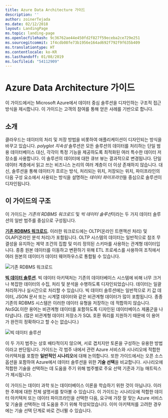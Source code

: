 ```yaml
---
title: Azure Data Architecture 가이드
description: ''
author: zoinerTejada
ms.date: 02/12/2018
layout: LandingPage
ms.topic: landing-page
ms.openlocfilehash: 9c36762ae44e450fd2f827f59eceba2ce729e251
ms.sourcegitcommit: 1f4cdb08fe73b1956e164ad692f792f9f635b409
ms.translationtype: HT
ms.contentlocale: ko-KR
ms.lasthandoff: 01/08/2019
ms.locfileid: "54112909"
---
```

# <a name="azure-data-architecture-guide"></a>Azure Data Architecture 가이드

이 가이드에서는 Microsoft Azure에서 데이터 중심 솔루션을 디자인하는 구조적 접근 방식을 제시합니다. 이 가이드는 고객의 참여를 통해 얻은 사례를 기반으로 합니다.

## <a name="introduction"></a>소개

클라우드는 데이터의 처리 및 저장 방법을 비롯하여 애플리케이션이 디자인되는 방식을 바꾸고 있습니다. _polyglot 지속성_ 솔루션은 모든 솔루션의 데이터를 처리하는 단일 범용 데이터베이스 대신, 각각이 특정 기능을 제공하도록 최적화된 여러 특수한 데이터 저장소를 사용합니다. 이 솔루션의 데이터에 대한 큐브 뷰는 결과적으로 변경됩니다. 단일 데이터 계층에서 읽고 쓰는 비즈니스 논리의 여러 계층이 더 이상 존재하지 않습니다. 대신, 솔루션을 통해 데이터가 흐르는 방식, 처리되는 위치, 저장되는 위치, 파이프라인의 다음 구성 요소에서 사용되는 방식을 설명하는 *데이터 파이프라인*을 중심으로 솔루션이 디자인됩니다.

## <a name="how-this-guide-is-structured"></a>이 가이드의 구조

이 가이드는 *기존의 RDBMS 워크로드* 및 *빅 데이터 솔루션*이라는 두 가지 데이터 솔루션의 일반 범주를 중심으로 구성됩니다.

**[기존 RDBMS 워크로드](./relational-data/index.md)**. 이러한 워크로드에는 OLTP(온라인 트랜잭션 처리) 및 OLAP(온라인 분석 처리)가 포함됩니다. OLTP 시스템의 데이터는 일반적으로 참조 무결성을 유지하는 제약 조건의 집합 및 미리 정의된 스키마를 사용하는 관계형 데이터입니다. 종종 원본 데이터를 이동하고 변환하기 위해 ETL 프로세스를 사용하여 조직에서 여러 원본의 데이터가 데이터 웨어하우스로 통합될 수 있습니다.

![기존 RDBMS 워크로드](./images/guide-rdbms.svg)

**[빅 데이터 솔루션](./big-data/index.md)**. 빅 데이터 아키텍처는 기존의 데이터베이스 시스템에 비해 너무 크거나 복잡한 데이터의 수집, 처리 및 분석을 수행하도록 디자인되었습니다. 데이터는 일괄 처리하거나 실시간으로 처리할 수 있습니다. 빅 데이터 솔루션에는 일반적으로 키 값 데이터, JSON 문서 또는 시계열 데이터와 같은 비관계형 데이터가 많이 포함됩니다. 종종 기존의 RDBMS 시스템은 이러한 데이터 유형을 저장하는 데 적합하지 않습니다. *NoSQL*이란 용어는 비관계형 데이터를 포함하도록 디자인된 데이터베이스 제품군을 나타냅니다. (많은 비관계형 데이터 저장소가 SQL 호환 쿼리를 지원하기 때문에 이 용어가 완전히 정확하다고 할 수는 없습니다.)

![빅 데이터 솔루션](./images/guide-big-data.svg)

이 두 가지 범주는 상호 배타적이지 않으며, 서로 겹치지만 토론을 구성하는 유용한 방법이라고 판단됩니다. 가이드는 각 범주 내에서 관련 Azure 서비스와 시나리오에 적합한 아키텍처를 포함한 **일반적인 시나리오**에 대해 논의합니다. 또한 가이드에서는 오픈 소스 옵션을 포함하여 Azure에서 데이터 솔루션을 위한 **기술 선택**을 비교합니다. 시나리오에 적합한 기술을 선택하는 데 도움을 주기 위해 범주별로 주요 선택 기준과 기능 매트릭스가 제시됩니다.

이 가이드는 데이터 과학 또는 데이터베이스 이론을 학습하기 위한 것이 아닙니다. 이러한 주제에 대한 전체 설명서를 찾아볼 수 있습니다. 이 가이드는 시나리오에 적합한 데이터 아키텍처 또는 데이터 파이프라인을 선택한 다음, 요구에 가장 잘 맞는 Azure 서비스 및 기술을 선택하는 데 도움을 주기 위해 작성되었습니다. 이미 아키텍처를 고려한 경우에는 기술 선택 단계로 바로 건너뛸 수 있습니다.
